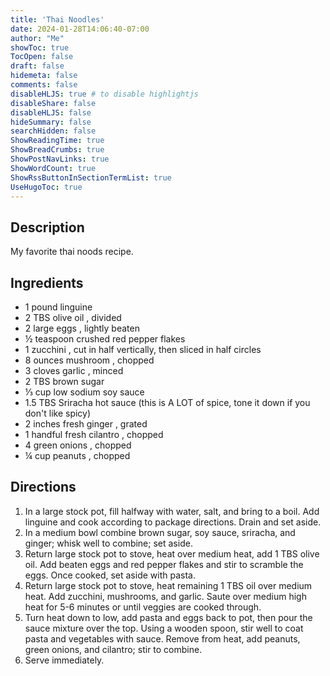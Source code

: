 ```yaml
---
title: 'Thai Noodles'
date: 2024-01-28T14:06:40-07:00
author: "Me"
showToc: true
TocOpen: false
draft: false
hidemeta: false
comments: false
disableHLJS: true # to disable highlightjs
disableShare: false
disableHLJS: false
hideSummary: false
searchHidden: false
ShowReadingTime: true
ShowBreadCrumbs: true
ShowPostNavLinks: true
ShowWordCount: true
ShowRssButtonInSectionTermList: true
UseHugoToc: true
---
```


## Description
My favorite thai noods recipe.

## Ingredients
- 1 pound linguine
- 2 TBS olive oil , divided
- 2 large eggs , lightly beaten
- ½ teaspoon crushed red pepper flakes
- 1 zucchini , cut in half vertically, then sliced in half circles
- 8 ounces mushroom , chopped
- 3 cloves garlic , minced
- 2 TBS brown sugar
- ⅓ cup low sodium soy sauce
- 1.5 TBS Sriracha hot sauce (this is A LOT of spice, tone it down if you don't like spicy)
- 2 inches fresh ginger , grated
- 1 handful fresh cilantro , chopped
- 4 green onions , chopped
- ¼ cup peanuts , chopped

## Directions
1. In a large stock pot, fill halfway with water, salt, and bring to a boil. Add linguine and cook according to package directions. Drain and set aside.
2. In a medium bowl combine brown sugar, soy sauce, sriracha, and ginger; whisk well to combine; set aside.
3. Return large stock pot to stove, heat over medium heat, add 1 TBS olive oil. Add beaten eggs and red pepper flakes and stir to scramble the eggs. Once cooked, set aside with pasta.
4. Return large stock pot to stove, heat remaining 1 TBS oil over medium heat. Add zucchini, mushrooms, and garlic. Saute over medium high heat for 5-6 minutes or until veggies are cooked through.
5. Turn heat down to low, add pasta and eggs back to pot, then pour the sauce mixture over the top. Using a wooden spoon, stir well to coat pasta and vegetables with sauce. Remove from heat, add peanuts, green onions, and cilantro; stir to combine.
6. Serve immediately.
